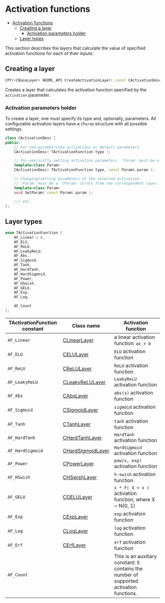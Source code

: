# Activation functions

<!-- TOC -->

- [Activation functions](#activation-functions)
	- [Creating a layer](#creating-a-layer)
		- [Activation parameters holder](#activation-parameters-holder)
	- [Layer types](#layer-types)

<!-- /TOC -->

This section describes the layers that calculate the value of specified activation functions for each of their inputs.


## Creating a layer

```c++
CPtr<CBaseLayer> NEOML_API CreateActivationLayer( const CActivationDesc& activation );
```

Creates a layer that calculates the activation function specified by the `activation` parameter.

### Activation parameters holder
To create a layer, one must specify its type and, optionally, parameters. All configurable activation layers have a `CParam` structure with all possible settings.

```c++
class CActivationDesc {
public:
	// For non-parametrized activations or default parameters
	CActivationDesc( TActivationFunction type );

	// For explicitly setting activation parameters. 'Param' must be a 'CParam' struct from the correspondent layer
	template<class Param>
	CActivationDesc( TActivationFunction type, const Param& param );

	// Changing/setting parameters of the selected activation.
	// 'Param' must be a 'CParam' struct from the correspondent layer.
	template<class Param>
	void SetParam( const Param& param );

	/// etc.
};
```

## Layer types

```c++
enum TActivationFunction {
	AF_Linear = 0,
	AF_ELU,
	AF_ReLU,
	AF_LeakyReLU,
	AF_Abs,
	AF_Sigmoid,
	AF_Tanh,
	AF_HardTanh,
	AF_HardSigmoid,
	AF_Power,
	AF_HSwish,
	AF_GELU,
	AF_Exp,
	AF_Log,

	AF_Count
};
```

TActivationFunction constant | Class name | Activation function
----------|-----------|--------------------
`AF_Linear` | [CLinearLayer](LinearLayer.md) | a linear activation function: `ax + b`
`AF_ELU` | [CELULayer](ELULayer.md) | `ELU` activation function
`AF_ReLU` | [CReLULayer](ReLULayer.md) | `ReLU` activation function
`AF_LeakyReLU` | [CLeakyReLULayer](LeakyReLULayer.md) | `LeakyReLU` activation function
`AF_Abs` | [CAbsLayer](AbsLayer.md) | `abs(x)` activation function
`AF_Sigmoid` | [CSigmoidLayer](SigmoidLayer.md) | `sigmoid` activation function
`AF_Tanh` | [CTanhLayer](TanhLayer.md) | `tanh` activation function
`AF_HardTanh` | [CHardTanhLayer](HardTanhLayer.md) | `HardTanh` activation function
`AF_HardSigmoid` | [CHardSigmoidLayer](HardSigmoidLayer.md) | `HardSigmoid` activation function
`AF_Power` | [CPowerLayer](PowerLayer.md) | `pow(x, exp)` activation function
`AF_HSwish` | [CHSwishLayer](HSwishLayer.md) | `h-swish` activation function
`AF_GELU` | [CGELULayer](GELULayer.md) | `x * F( X < x )` activation function, where X ~ N(0, 1)
`AF_Exp` | [CExpLayer](ExpLayer.md) | `exp` activation function
`AF_Log` | [CLogLayer](LogLayer.md) | `log` activation function
`AF_Erf` | [CErfLayer](ErfLayer.md) | `erf` activation function
`AF_Count` | | This is an auxiliary constant: it contains the number of supported activation functions.
